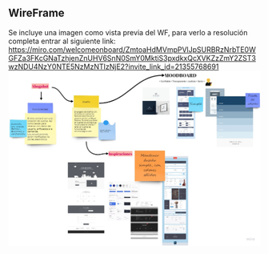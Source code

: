 ## WireFrame

Se incluye una imagen como vista previa del WF, para verlo a resolución completa entrar al siguiente link:  
https://miro.com/welcomeonboard/ZmtoaHdMVmpPVlJpSURBRzNrbTE0WGFZa3FKcGNaTzhjenZnUHV6SnN0SmY0MktiS3pxdkxQcXVKZzZmY2ZST3wzNDU4NzY0NTE5NzMzNTIzNjE2?invite_link_id=21355768691  
![WF](https://github.com/DiegoSanchezC/FrontEnd/blob/main/IntrO/images/WireFrame.jpg)
